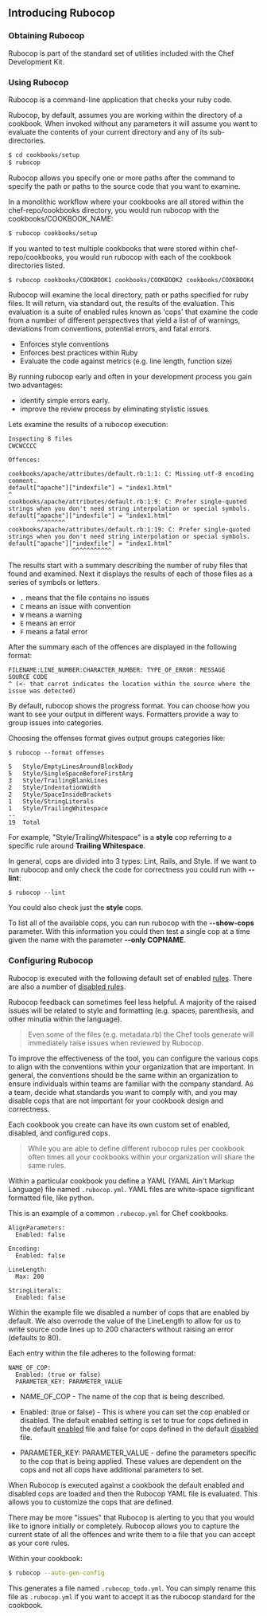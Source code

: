 ## Introducing Rubocop

### Obtaining Rubocop

Rubocop is part of the standard set of utilities included with the Chef Development Kit.


### Using Rubocop

Rubocop is a command-line application that checks your ruby code.

Rubocop, by default, assumes you are working within the directory of a cookbook. When invoked without any parameters it will assume you want to evaluate the contents of your current directory and any of its sub-directories.

```bash
$ cd cookbooks/setup
$ rubocop
```

Rubocop allows you specify one or more paths after the command to specify the path or paths to the source code that you want to examine.

In a monolithic workflow where your cookbooks are all stored within the chef-repo/cookbooks directory, you would run rubocop with the cookbooks/COOKBOOK_NAME:

```bash
$ rubocop cookbooks/setup
```

If you wanted to test multiple cookbooks that were stored within chef-repo/cookbooks, you would run rubocop with each of the cookbook directories listed.

```bash
$ rubocop cookbooks/COOKBOOK1 cookbooks/COOKBOOK2 cookbooks/COOKBOOK4
```

Rubocop will examine the local directory, path or paths specified for ruby files. It will return, via standard out, the results of the evaluation. This evaluation is a suite of enabled rules known as 'cops' that examine the code from a number of different perspectives that yield a list of of warnings, deviations from conventions, potential errors, and fatal errors.

* Enforces style conventions
* Enforces best practices within Ruby
* Evaluate the code against metrics (e.g. line length, function size)

By running rubocop early and often in your development process you gain two advantages:

* identify simple errors early.
* improve the review process by eliminating stylistic issues  

Lets examine the results of a rubocop execution:

```
Inspecting 8 files
CWCWCCCC

Offences:

cookbooks/apache/attributes/default.rb:1:1: C: Missing utf-8 encoding comment.
default["apache"]["indexfile"] = "index1.html"
^
cookbooks/apache/attributes/default.rb:1:9: C: Prefer single-quoted strings when you don't need string interpolation or special symbols.
default["apache"]["indexfile"] = "index1.html"
        ^^^^^^^^
cookbooks/apache/attributes/default.rb:1:19: C: Prefer single-quoted strings when you don't need string interpolation or special symbols.
default["apache"]["indexfile"] = "index1.html"
                  ^^^^^^^^^^^
```

The results start with a summary describing the number of ruby files that found and examined. Next it displays the results of each of those files as a series of symbols or letters.

* `.` means that the file contains no issues
* `C` means an issue with convention
* `W` means a warning
* `E` means an error
* `F` means a fatal error

After the summary each of the offences are displayed in the following format:

```
FILENAME:LINE_NUMBER:CHARACTER_NUMBER: TYPE_OF_ERROR: MESSAGE
SOURCE CODE
^ (<- that carrot indicates the location within the source where the issue was detected)
```

By default, rubocop shows the progress format. You can choose how you want to see your output in different ways. Formatters provide a way to group issues into categories.

Choosing the offenses format gives output groups categories like:

```
$ rubocop --format offenses

5   Style/EmptyLinesAroundBlockBody
5   Style/SingleSpaceBeforeFirstArg
3   Style/TrailingBlankLines
2   Style/IndentationWidth
2   Style/SpaceInsideBrackets
1   Style/StringLiterals
1   Style/TrailingWhitespace
--
19  Total

```

For example, "Style/TrailingWhitespace" is a **style** cop referring to a specific rule around **Trailing Whitespace**.

In general, cops are divided into 3 types: Lint, Rails, and Style. If we want to run rubocop and only check the code for correctness you could run with **--lint**:

```
$ rubocop --lint
```

You could also check just the **style** cops.

To list all of the available cops, you can run rubocop with the **--show-cops** parameter. With this information you could then test a single cop at a time given the name with the parameter **--only COPNAME**.

### Configuring Rubocop

Rubocop is executed with the following default set of enabled [rules](https://github.com/bbatsov/rubocop/blob/master/config/enabled.yml). There are also a number of [disabled rules](https://github.com/bbatsov/rubocop/blob/master/config/disabled.yml).

Rubocop feedback can sometimes feel less helpful. A majority of the raised issues will be related to style and formatting (e.g. spaces, parenthesis, and other minutia within the language).

> Even some of the files (e.g. metadata.rb) the Chef tools generate will immediately raise issues when reviewed by Rubocop.

To improve the effectiveness of the tool, you can configure the various cops to align with the conventions within your organization that are important. In general, the conventions should be the same within an organization to ensure individuals within teams are familiar with the company standard. As a team, decide what standards you want to comply with, and you may disable cops that are not important for your cookbook design and correctness.

Each cookbook you create can have its own custom set of enabled, disabled, and configured cops.

> While you are able to define different rubocop rules per cookbook often times all your cookbooks within your organization will share the same rules.

Within a particular cookbook you define a YAML (YAML Ain't Markup Language) file named `.rubocop.yml`. YAML files are white-space significant formatted file, like python.

This is an example of a common `.rubocop.yml` for Chef cookbooks.

```
AlignParameters:
  Enabled: false

Encoding:
  Enabled: false

LineLength:
  Max: 200

StringLiterals:
  Enabled: false
```

Within the example file we disabled a number of cops that are enabled by default. We also overrode the value of the LineLength to allow for us to write source code lines up to 200 characters without raising an error (defaults to 80).

Each entry within the file adheres to the following format:

```
NAME_OF_COP:
  Enabled: (true or false)
  PARAMETER_KEY: PARAMETER_VALUE
```

* NAME_OF_COP - The name of the cop that is being described.

* Enabled: (true or false) - This is where you can set the cop enabled or disabled. The default enabled setting is set to true for cops defined in the default [enabled](https://github.com/bbatsov/rubocop/blob/master/config/enabled.yml) file and false for cops defined in the default [disabled](https://github.com/bbatsov/rubocop/blob/master/config/disabled.yml) file.

* PARAMETER_KEY: PARAMETER_VALUE - define the parameters specific to the cop that is being applied. These values are dependent on the cops and not all cops have additional parameters to set.

When Rubocop is executed against a cookbook the default enabled and disabled cops are loaded and then the Rubocop YAML file is evaluated. This allows you to customize the cops that are defined.

There may be more "issues" that Rubocop is alerting to you that you would like to ignore initially or completely. Rubocop allows you to capture the current state of all the offences and write them to a file that you can accept as your core rules.

Within your cookbook:

```bash
$ rubocop --auto-gen-config
```

This generates a file named `.rubocop_todo.yml`. You can simply rename this file as `.rubocop.yml` if you want to accept it as the rubocop standard for the cookbook.